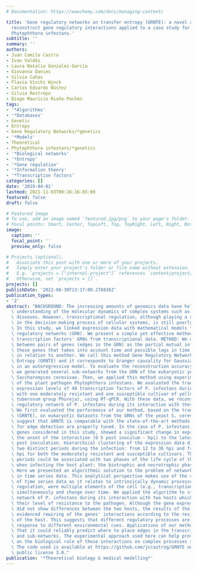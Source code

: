 ```yaml
---
# Documentation: https://wowchemy.com/docs/managing-content/

title: 'Gene regulatory networks on transfer entropy (GRNTE): a novel approach to
  reconstruct gene regulatory interactions applied to a case study for the plant pathogen
  Phytophthora infestans.'
subtitle: ''
summary: ''
authors:
- Juan Camilo Castro
- Ivan Valdés
- Laura Natalia Gonzalez-García
- Giovanna Danies
- Silvia Cañas
- Flavia Vischi Winck
- Carlos Eduardo Ñústez
- Silvia Restrepo
- Diego Mauricio Riaño-Pachón
tags:
- '*Algorithms'
- '*Databases'
- Genetic
- Entropy
- Gene Regulatory Networks/*genetics
- '*Models'
- Theoretical
- Phytophthora infestans/*genetics
- '*Biological networks'
- '*Entropy'
- '*Gene regulation'
- '*Information theory'
- '*Transcription factors'
categories: []
date: '2019-04-01'
lastmod: 2021-11-03T00:16:16-03:00
featured: false
draft: false

# Featured image
# To use, add an image named `featured.jpg/png` to your page's folder.
# Focal points: Smart, Center, TopLeft, Top, TopRight, Left, Right, BottomLeft, Bottom, BottomRight.
image:
  caption: ''
  focal_point: ''
  preview_only: false

# Projects (optional).
#   Associate this post with one or more of your projects.
#   Simply enter your project's folder or file name without extension.
#   E.g. `projects = ["internal-project"]` references `content/project/deep-learning/index.md`.
#   Otherwise, set `projects = []`.
projects: []
publishDate: '2022-08-30T13:17:09.278836Z'
publication_types:
- '2'
abstract: "BACKGROUND: The increasing amounts of genomics data have helped in the\
  \ understanding of the molecular dynamics of complex systems such as plant and animal\
  \ diseases. However, transcriptional regulation, although playing a central role\
  \ in the decision-making process of cellular systems, is still poorly understood.\
  \ In this study, we linked expression data with mathematical models to infer gene\
  \ regulatory networks (GRN). We present a simple yet effective method to estimate\
  \ transcription factors' GRNs from transcriptional data. METHOD: We defined interactions\
  \ between pairs of genes (edges in the GRN) as the partial mutual information between\
  \ these genes that takes into account time and possible lags in time from one gene\
  \ in relation to another. We call this method Gene Regulatory Networks on Transfer\
  \ Entropy (GRNTE) and it corresponds to Granger causality for Gaussian variables\
  \ in an autoregressive model. To evaluate the reconstruction accuracy of our method,\
  \ we generated several sub-networks from the GRN of the eukaryotic yeast model,\
  \ Saccharomyces cerevisae. Then, we applied this method using experimental data\
  \ of the plant pathogen Phytophthora infestans. We evaluated the transcriptional\
  \ expression levels of 48 transcription factors of P. infestans during its interaction\
  \ with one moderately resistant and one susceptible cultivar of yellow potato (Solanum\
  \ tuberosum group Phureja), using RT-qPCR. With these data, we reconstructed the\
  \ regulatory network of P. infestans during its interaction with these hosts. RESULTS:\
  \ We first evaluated the performance of our method, based on the transfer entropy\
  \ (GRNTE), on eukaryotic datasets from the GRNs of the yeast S. cerevisae. Results\
  \ suggest that GRNTE is comparable with the state-of-the-art methods when the parameters\
  \ for edge detection are properly tuned. In the case of P. infestans, most of the\
  \ genes considered in this study, showed a significant change in expression from\
  \ the onset of the interaction (0 h post inoculum - hpi) to the later time-points\
  \ post inoculation. Hierarchical clustering of the expression data discriminated\
  \ two distinct periods during the infection: from 12 to 36 hpi and from 48 to 72\
  \ hpi for both the moderately resistant and susceptible cultivars. These distinct\
  \ periods could be associated with two phases of the life cycle of the pathogen\
  \ when infecting the host plant: the biotrophic and necrotrophic phases. CONCLUSIONS:\
  \ Here we presented an algorithmic solution to the problem of network reconstruction\
  \ in time series data. This analytical perspective makes use of the dynamic nature\
  \ of time series data as it relates to intrinsically dynamic processes such as transcription\
  \ regulation, were multiple elements of the cell (e.g., transcription factors) act\
  \ simultaneously and change over time. We applied the algorithm to study the regulatory\
  \ network of P. infestans during its interaction with two hosts which differ in\
  \ their level of resistance to the pathogen. Although the gene expression analysis\
  \ did not show differences between the two hosts, the results of the GRN analyses\
  \ evidenced rewiring of the genes' interactions according to the resistance level\
  \ of the host. This suggests that different regulatory processes are activated in\
  \ response to different environmental cues. Applications of our methodology showed\
  \ that it could reliably predict where to place edges in the transcriptional networks\
  \ and sub-networks. The experimental approach used here can help provide insights\
  \ on the biological role of these interactions on complex processes such as pathogenicity.\
  \ The code used is available at https://github.com/jccastrog/GRNTE under GNU general\
  \ public license 3.0."
publication: '*Theoretical biology & medical modelling*'
---
```

